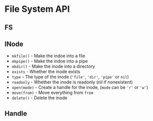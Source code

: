 # File System API

## FS

## INode
- `mkfile()` - Make the indoe into a file
- `mkpipe()` - Make the indoe into a pipe
- `mkdir()` - Make the inode into a directory
- `exists` - Whether the inode exists
- `type` - The type of the inode (`'file'`, `'dir'`, `'pipe'` or `nil`)
- `readonly` - Whether the inode is readonly (nil if nonexistent)
- `open(mode)` - Create a handle for the inode, (`mode` can be `'r'` or `'w'`)
- `move(from)` - Move everything from `from`
- `delete()` - Delete the inode

## Handle
